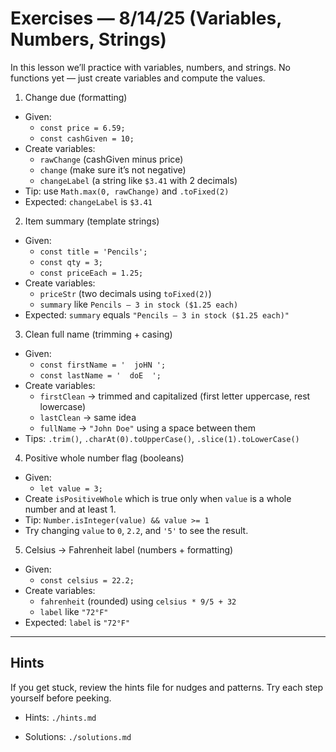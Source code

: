 # Exercises — 8/14/25 (Variables, Numbers, Strings)

In this lesson we’ll practice with variables, numbers, and strings. No functions yet — just create variables and compute the values.

1. Change due (formatting)

- Given:
  - `const price = 6.59;`
  - `const cashGiven = 10;`
- Create variables:
  - `rawChange` (cashGiven minus price)
  - `change` (make sure it’s not negative)
  - `changeLabel` (a string like `$3.41` with 2 decimals)
- Tip: use `Math.max(0, rawChange)` and `.toFixed(2)`
- Expected: `changeLabel` is `$3.41`

2. Item summary (template strings)

- Given:
  - `const title = 'Pencils';`
  - `const qty = 3;`
  - `const priceEach = 1.25;`
- Create variables:
  - `priceStr` (two decimals using `toFixed(2)`)
  - `summary` like `Pencils — 3 in stock ($1.25 each)`
- Expected: `summary` equals `"Pencils — 3 in stock ($1.25 each)"`

3. Clean full name (trimming + casing)

- Given:
  - `const firstName = '  joHN ';`
  - `const lastName = '  doE  ';`
- Create variables:
  - `firstClean` → trimmed and capitalized (first letter uppercase, rest lowercase)
  - `lastClean` → same idea
  - `fullName` → `"John Doe"` using a space between them
- Tips: `.trim()`, `.charAt(0).toUpperCase()`, `.slice(1).toLowerCase()`

4. Positive whole number flag (booleans)

- Given:
  - `let value = 3;`
- Create `isPositiveWhole` which is true only when `value` is a whole number and at least 1.
- Tip: `Number.isInteger(value) && value >= 1`
- Try changing `value` to `0`, `2.2`, and `'5'` to see the result.

5. Celsius → Fahrenheit label (numbers + formatting)

- Given:
  - `const celsius = 22.2;`
- Create variables:
  - `fahrenheit` (rounded) using `celsius * 9/5 + 32`
  - `label` like `"72°F"`
- Expected: `label` is `"72°F"`

---

## Hints

If you get stuck, review the hints file for nudges and patterns. Try each step yourself before peeking.

- Hints: `./hints.md`

- Solutions: `./solutions.md`
